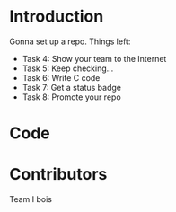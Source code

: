 # Introduction
Gonna set up a repo. Things left:
* Task 4: Show your team to the Internet
* Task 5: Keep checking...
* Task 6: Write C code
* Task 7: Get a status badge
* Task 8: Promote your repo

# Code

# Contributors
Team I bois
